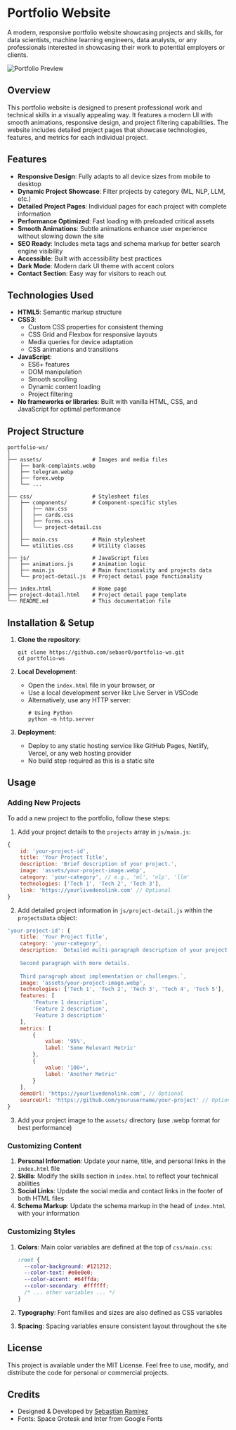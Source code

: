 # Portfolio Website

A modern, responsive portfolio website showcasing projects and skills, for data scientists, machine learning engineers, data analysts, or any professionals interested in showcasing their work to potential employers or clients.

![Portfolio Preview](assets/portfolio-preview.webp)

## Overview

This portfolio website is designed to present professional work and technical skills in a visually appealing way. It features a modern UI with smooth animations, responsive design, and project filtering capabilities. The website includes detailed project pages that showcase technologies, features, and metrics for each individual project.

## Features

- **Responsive Design**: Fully adapts to all device sizes from mobile to desktop
- **Dynamic Project Showcase**: Filter projects by category (ML, NLP, LLM, etc.)
- **Detailed Project Pages**: Individual pages for each project with complete information
- **Performance Optimized**: Fast loading with preloaded critical assets
- **Smooth Animations**: Subtle animations enhance user experience without slowing down the site
- **SEO Ready**: Includes meta tags and schema markup for better search engine visibility
- **Accessible**: Built with accessibility best practices
- **Dark Mode**: Modern dark UI theme with accent colors
- **Contact Section**: Easy way for visitors to reach out

## Technologies Used

- **HTML5**: Semantic markup structure
- **CSS3**: 
  - Custom CSS properties for consistent theming
  - CSS Grid and Flexbox for responsive layouts
  - Media queries for device adaptation
  - CSS animations and transitions
- **JavaScript**: 
  - ES6+ features
  - DOM manipulation
  - Smooth scrolling
  - Dynamic content loading
  - Project filtering
- **No frameworks or libraries**: Built with vanilla HTML, CSS, and JavaScript for optimal performance

## Project Structure

```
portfolio-ws/
│
├── assets/                # Images and media files
│   ├── bank-complaints.webp
│   ├── telegram.webp
│   ├── forex.webp
│   └── ...
│
├── css/                   # Stylesheet files
│   ├── components/        # Component-specific styles
│   │   ├── nav.css
│   │   ├── cards.css
│   │   ├── forms.css
│   │   └── project-detail.css
│   │
│   ├── main.css           # Main stylesheet
│   └── utilities.css      # Utility classes
│
├── js/                    # JavaScript files
│   ├── animations.js      # Animation logic
│   ├── main.js            # Main functionality and projects data
│   └── project-detail.js  # Project detail page functionality
│
├── index.html             # Home page
├── project-detail.html    # Project detail page template
└── README.md              # This documentation file
```

## Installation & Setup

1. **Clone the repository**:
   ```
   git clone https://github.com/sebasr0/portfolio-ws.git
   cd portfolio-ws
   ```

2. **Local Development**:
   - Open the `index.html` file in your browser, or
   - Use a local development server like Live Server in VSCode
   - Alternatively, use any HTTP server:
     ```
     # Using Python
     python -m http.server
     ```

3. **Deployment**:
   - Deploy to any static hosting service like GitHub Pages, Netlify, Vercel, or any web hosting provider
   - No build step required as this is a static site

## Usage

### Adding New Projects

To add a new project to the portfolio, follow these steps:

1. Add your project details to the `projects` array in `js/main.js`:

```javascript
{
    id: 'your-project-id',
    title: 'Your Project Title',
    description: 'Brief description of your project.',
    image: 'assets/your-project-image.webp',
    category: 'your-category', // e.g., 'ml', 'nlp', 'llm'
    technologies: ['Tech 1', 'Tech 2', 'Tech 3'],
    link: 'https://yourlivedenolink.com' // Optional
}
```

2. Add detailed project information in `js/project-detail.js` within the `projectsData` object:

```javascript
'your-project-id': {
    title: 'Your Project Title',
    category: 'your-category',
    description: `Detailed multi-paragraph description of your project.
    
    Second paragraph with more details.
    
    Third paragraph about implementation or challenges.`,
    image: 'assets/your-project-image.webp',
    technologies: ['Tech 1', 'Tech 2', 'Tech 3', 'Tech 4', 'Tech 5'],
    features: [
        'Feature 1 description',
        'Feature 2 description',
        'Feature 3 description'
    ],
    metrics: [
        {
            value: '95%',
            label: 'Some Relevant Metric'
        },
        {
            value: '100+',
            label: 'Another Metric'
        }
    ],
    demoUrl: 'https://yourlivedenolink.com', // Optional
    sourceUrl: 'https://github.com/yourusername/your-project' // Optional
}
```

3. Add your project image to the `assets/` directory (use .webp format for best performance)

### Customizing Content

1. **Personal Information**: Update your name, title, and personal links in the `index.html` file
2. **Skills**: Modify the skills section in `index.html` to reflect your technical abilities
3. **Social Links**: Update the social media and contact links in the footer of both HTML files
4. **Schema Markup**: Update the schema markup in the head of `index.html` with your information

### Customizing Styles

1. **Colors**: Main color variables are defined at the top of `css/main.css`:
   ```css
   :root {
     --color-background: #121212;
     --color-text: #e0e0e0;
     --color-accent: #64ffda;
     --color-secondary: #ffffff;
     /* ... other variables ... */
   }
   ```

2. **Typography**: Font families and sizes are also defined as CSS variables

3. **Spacing**: Spacing variables ensure consistent layout throughout the site

## License

This project is available under the MIT License. Feel free to use, modify, and distribute the code for personal or commercial projects.

## Credits

- Designed & Developed by [Sebastian Ramirez](https://github.com/sebasr0)
- Fonts: Space Grotesk and Inter from Google Fonts
